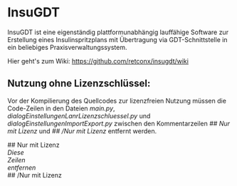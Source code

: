 # InsuGDT
InsuGDT ist eine eigenständig plattformunabhängig lauffähige Software zur Erstellung eines Insulinspritzplans mit Übertragung via GDT-Schnittstelle in ein beliebiges Praxisverwaltungssystem.


Hier geht's zum Wiki: https://github.com/retconx/insugdt/wiki

## Nutzung ohne Lizenzschlüssel:
Vor der Kompilierung des Quellcodes zur lizenzfreien Nutzung müssen die Code-Zeilen in den Dateien _main.py_, _dialogEinstellungenLanrLizenzschluessel.py_ und _dialogEinstellungenImportExport.py_ zwischen den Kommentarzeilen _## Nur mit Lizenz_ und _## /Nur mit Lizenz_ entfernt werden.

\#\# Nur mit Lizenz
<br />_Diese
<br />Zeilen
<br />entfernen_
<br />\#\# /Nur mit Lizenz
